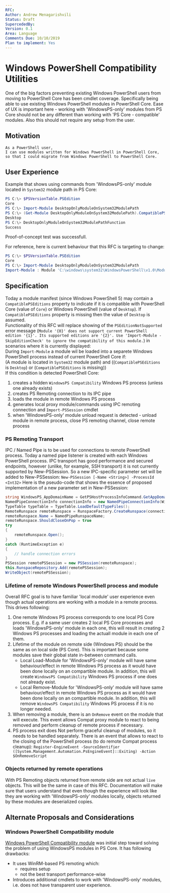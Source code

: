 ```yaml
---
RFC:
Author: Andrew Menagarishvili
Status: Draft
SupercededBy:
Version: 0.1
Area: Language
Comments Due: 10/10/2019
Plan to implement: Yes
---
```


# Windows PowerShell Compatibility Utilities

One of the big factors preventing existing Windows PowerShell users from moving to PowerShell Core has been cmdlet coverage. Specifically being able to use existing Windows PowerShell modules in PowerShell Core. Ease of UX is important here - working with 'WindowsPS-only' modules from PS Core should not be any different than working with 'PS Core - compatible' modules. Also this should not require any setup from the user.

## Motivation

    As a PowerShell user,
    I can use modules written for Windows PowerShell in PowerShell Core,
    so that I could migrate from Windows PowerShell to PowerShell Core.

## User Experience

Example that shows using commands from 'WindowsPS-only' module located in `System32` module path in PS Core:
```PowerShell
PS C:\> $PSVersionTable.PSEdition
Core
PS C:\> Import-Module DesktopOnlyModuleOnSystem32ModulePath
PS C:\> (Get-Module DesktopOnlyModuleOnSystem32ModulePath).CompatiblePSEditions
Desktop
PS C:\> DesktopOnlyModuleOnSystem32ModulePathFunction
Success
```
Proof-of-concept test was successfull.

For reference, here is current behaviour that this RFC is targeting to change:
```PowerShell
PS C:\> $PSVersionTable.PSEdition
Core
PS C:\> Import-Module DesktopOnlyModuleOnSystem32ModulePath
Import-Module : Module 'C:\windows\system32\WindowsPowerShell\v1.0\Modules\DesktopOnlyModuleOnSystem32ModulePath\DesktopOnlyModuleOnSystem32ModulePath.psd1' does not support current PowerShell edition 'Core'. Its supported editions are 'Desktop'. Use 'Import-Module -SkipEditionCheck' to ignore the compatibility of this module.
```

## Specification

Today a module manifest (since Windows PowerShell 5) may contain a `CompatiblePSEditions` property to indicate if it is compatible with PowerShell Core (value of `Core`) or Windows PowerShell (value of `Desktop`). If `CompatiblePSEditions` property is missing then the value of `Desktop` is assumed.<br />
Functionality of this RFC will replace showing of the `PSEditionNotSupported` error message (`Module '{0}' does not support current PowerShell edition '{1}'. Its supported editions are '{2}'. Use 'Import-Module -SkipEditionCheck' to ignore the compatibility of this module.`) in scenarios where it is currently displayed:<br />
During `Import-Module` a module wil be loaded into a separete Windows PowerShell process instead of current PowerShell Core if:<br />
(A module is located in `System32` module path) and ((`CompatiblePSEditions` is `Desktop`) or (`CompatiblePSEditions` is missing))<br />
If this condition is detected PowerShell Core:
  1. creates a hidden `WindowsPS Compatibility` Windows PS process (unless one already exists)
  2. creates PS Remoting connection to its IPC pipe
  3. loads the module in remote Windows PS process
  4. generates local proxy module/commands using IPC remoting connection and `Import-PSSession` cmdlet
  5. when 'WindowsPS-only' module unload request is detected - unload module in remote process, close PS remoting channel, close remote process

### PS Remoting Transport

IPC / Named Pipe is to be used for connections to remote PowerShell process. Today a named pipe listener is created with each Windows PowerShell process. IPC transport has good performance and secured endpoints, however (unlike, for example, SSH transport) it is not currently supported by New-PSSession.
So a new IPC-specific parameter set will be added to New-PSSession:  `New-PSSession [-Name <String>] -ProcessId <Int32>`
Here is the pseudo-code that shows the essence of proposed implementation of a new parameter set in New-PSSession:
```csharp
string WindowsPS_AppDomainName = GetPSHostProcessInfoCommand.GetAppDomainNamesFromProcessId(WindowsPS_ProcessId);
NamedPipeConnectionInfo connectionInfo = new NamedPipeConnectionInfo(WindowsPS_ProcessId, WindowsPS_AppDomainName);
TypeTable typeTable = TypeTable.LoadDefaultTypeFiles();
RemoteRunspace remoteRunspace = RunspaceFactory.CreateRunspace(connectionInfo, this.Host, typeTable) as RemoteRunspace;
remoteRunspace.Name = NamedPipeRunspaceName;
remoteRunspace.ShouldCloseOnPop = true
try
{
    remoteRunspace.Open();
}
catch (RuntimeException e)
{
    // handle connection errors
}
PSSession remotePSSession = new PSSession(remoteRunspace);
this.RunspaceRepository.Add(remotePSSession);
WriteObject(remotePSSession);
```

### Lifetime of remote Windows PowerShell process and module

Overall RFC goal is to have familiar 'local module' user experience even though actual operations are working with a module in a remote process. This drives following:

1. One remote Windows PS process corresponds to one local PS Core process. E.g. if a same user creates 2 local PS Core processes and loads 'WindowsPS-only' module in each one, this will result in creating 2 Windows PS processes and loading the actuall module in each one of them.
2. Lifetime of the module on remote side (Windows PS) should be the same as on local side (PS Core). This is important because some modules save their global state in-between command calls.
   * Local Load-Module for 'WindowsPS-only' module will have same behaviour/effect in remote Windows PS process as it would have been done locally on an compartible module. In addition, this will create `WindowsPS Compatibility` Windows PS process if one does not already exist.
   * Local Remove-Module for 'WindowsPS-only' module will have same behaviour/effect in remote Windows PS process as it would have been done locally on an compartible module. In addition, this will remove `WindowsPS Compatibility` Windows PS process if it is no longer needed.
3. When removing a module, there is an `OnRemove` event on the module that will execute. This event allows Compat proxy module to react to being removed and perform cleanup of remote process if necessary.
4. PS process exit does Not perform graceful cleanup of modules, so it needs to be handled separately. There is an event that allows to react to the closing of the PowerShell process (to do remote Compat process cleanup): `Register-EngineEvent -SourceIdentifier ([System.Management.Automation.PsEngineEvent]::Exiting) -Action $OnRemoveScript`

### Objects returned by remote operations

With PS Remoting objects returned from remote side are not actual `live` objects. This will be the same in case of this RFC. Documentation will make sure that users understand that even though the experience will look like they are working with 'WindowsPS-only' modules locally, objects returned by these modules are deserialized copies.

## Alternate Proposals and Considerations

### Windows PowerShell Compatibility module

[Windows PowerShell Compatibility module](https://github.com/PowerShell/WindowsCompatibility) was initial step toward solving the problem of using WindowsPS modules in PS Core. It has following drawbacks:
- It uses WinRM-based PS remoting which:
    + requires setup
    + not the best transport performance-wise
- Introduces additional cmdlets to work with 'WindowsPS-only' modules, i.e. does not have transparent user experience.


